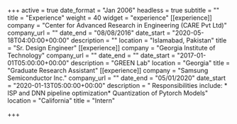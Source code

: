 +++
active = true
date_format = "Jan 2006"
headless = true
subtitle = ""
title = "Experience"
weight = 40
widget = "experience"
[[experience]]
company = "Center for Advanced Research in Engineering (CARE Pvt Ltd)"
company_url = ""
date_end = "08/08/2016"
date_start = "2020-05-18T04:00:00+00:00"
description = ""
location = "Islamabad, Pakistan"
title = "Sr. Design Engineer"
[[experience]]
company = "Georgia Institute of Technology"
company_url = ""
date_end = ""
date_start = "2017-01-01T05:00:00+00:00"
description = "GREEN Lab"
location = "Georgia"
title = "Graduate Research Assistant"
[[experience]]
company = "Samsung Semiconductor Inc."
company_url = ""
date_end = "05/01/2020"
date_start = "2020-01-13T05:00:00+00:00"
description = "  Responsibilities include:    * ISP and DNN pipeline optimization* Quantization of Pytorch Models"
location = "California"
title = "Intern"

+++
